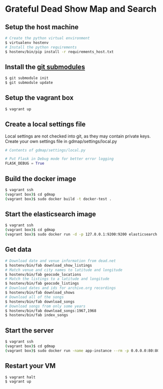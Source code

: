 # Grateful Dead Show Map and Search

## Setup the host machine

```bash
# Create the python virtual environment
$ virtualenv hostenv
# Install the python requirements
$ hostenv/bin/pip install -r requirements_host.txt
```
## Install the [git submodules](http://www.git-scm.com/book/en/v2/Git-Tools-Submodules)

```bash
$ git submodule init
$ git submodule update
```

## Setup the vagrant box

```bash
$ vagrant up
```

## Create a local settings file

Local settings are not checked into git, as they may contain private keys.
Create your own settings file in gdmap/settings/local.py
```python
# Contents of gdmap/settings/local.py

# Put Flask in Debug mode for better error logging
FLASK_DEBUG = True
```

## Build the docker image
```bash
$ vagrant ssh
(vagrant box)$ cd gdmap
(vagrant box)$ sudo docker build -t docker-test .
```

## Start the elasticsearch image
```bash
$ vagrant ssh
(vagrant box)$ cd gdmap
(vagrant box)$ sudo docker run -d -p 127.0.0.1:9200:9200 elasticsearch:1.4.4
```

## Get data
```bash
# Download date and venue information from dead.net
$ hostenv/bin/fab download_show_listings
# Match venue and city names to latitude and longitude
$ hostenv/bin/fab geocode_locations
# Match the listings to a latitude and longitude
$ hostenv/bin/fab geocode_listings
# Download dates and ids for archive.org recordings
$ hostenv/bin/fab download_shows
# Download all of the songs
$ hostenv/bin/fab download_songs
# Download songs from only some years
$ hostenv/bin/fab download_songs:1967,1968
$ hostenv/bin/fab index_songs
```

## Start the server

```bash
$ vagrant ssh
(vagrant box)$ cd gdmap
(vagrant box)$ sudo docker run -name app-instance --rm -p 0.0.0.0:80:80 -i -t docker-test
```

## Restart your VM

```bash
$ vagrant halt
$ vagrant up
```
